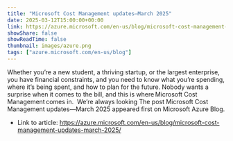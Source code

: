 ```yaml
---
title: "Microsoft Cost Management updates—March 2025"
date: 2025-03-12T15:00:00+00:00
link: https://azure.microsoft.com/en-us/blog/microsoft-cost-management-updates-march-2025/
showShare: false
showReadTime: false
thumbnail: images/azure.png
tags: ["azure.microsoft.com/en-us/blog"]
---
```

Whether you’re a new student, a thriving startup, or the largest enterprise, you have financial constraints, and you need to know what you’re spending, where it’s being spent, and how to plan for the future. Nobody wants a surprise when it comes to the bill, and this is where Microsoft Cost Management comes in.  We’re always looking
The post Microsoft Cost Management updates—March 2025 appeared first on Microsoft Azure Blog.

- Link to article: https://azure.microsoft.com/en-us/blog/microsoft-cost-management-updates-march-2025/